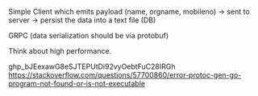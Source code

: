 Simple Client which emits payload (name, orgname, mobileno) -> sent to server -> persist the data into a text file (DB)

GRPC (data serialization should be via protobuf)

Think about high performance.

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
https://stackoverflow.com/questions/57700860/error-protoc-gen-go-program-not-found-or-is-not-executable
